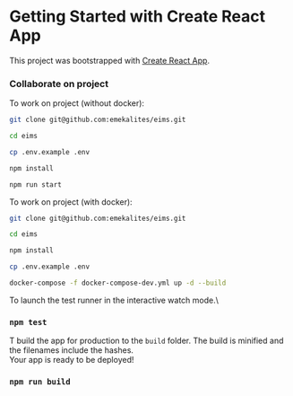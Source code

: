 # Getting Started with Create React App

This project was bootstrapped with [Create React App](https://github.com/facebook/create-react-app).

### Collaborate on project

To work on project (without docker):

```bash
git clone git@github.com:emekalites/eims.git

cd eims

cp .env.example .env

npm install

npm run start
```

To work on project (with docker):
```bash
git clone git@github.com:emekalites/eims.git

cd eims

npm install

cp .env.example .env

docker-compose -f docker-compose-dev.yml up -d --build
```

To launch the test runner in the interactive watch mode.\

### `npm test`

T build the app for production to the `build` folder. The build is minified and the filenames include the hashes.\
Your app is ready to be deployed!

### `npm run build`

